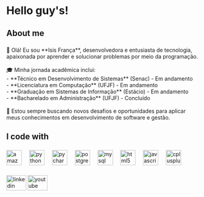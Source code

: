 <h1 align="left">Hello guy's!</h1>

###

<p align="left"></p>

###

<h2 align="left">About me</h2>

###

<p align="left">👋 Olá! Eu sou **Isis França**, desenvolvedora e entusiasta de tecnologia, apaixonada por aprender e solucionar problemas por meio da programação.<br><br>🎓 Minha jornada acadêmica inclui:<br>- **Técnico em Desenvolvimento de Sistemas** (Senac) - Em andamento<br>- **Licenciatura em Computação** (UFJF) - Em andamento<br>- **Graduação em Sistemas de Informação** (Estácio) - Em andamento<br>- **Bacharelado em Administração** (UFJF) - Concluído<br><br>🚀 Estou sempre buscando novos desafios e oportunidades para aplicar meus conhecimentos em desenvolvimento de software e gestão.</p>

###

<h2 align="left">I code with</h2>

###

<div align="left">
  <img src="https://cdn.jsdelivr.net/gh/devicons/devicon/icons/amazonwebservices/amazonwebservices-line-wordmark.svg" height="40" alt="amazonwebservices logo"  />
  <img width="12" />
  <img src="https://cdn.jsdelivr.net/gh/devicons/devicon/icons/python/python-original.svg" height="40" alt="python logo"  />
  <img width="12" />
  <img src="https://cdn.jsdelivr.net/gh/devicons/devicon/icons/pycharm/pycharm-original.svg" height="40" alt="pycharm logo"  />
  <img width="12" />
  <img src="https://cdn.jsdelivr.net/gh/devicons/devicon/icons/postgresql/postgresql-original.svg" height="40" alt="postgresql logo"  />
  <img width="12" />
  <img src="https://cdn.jsdelivr.net/gh/devicons/devicon/icons/mysql/mysql-original.svg" height="40" alt="mysql logo"  />
  <img width="12" />
  <img src="https://cdn.jsdelivr.net/gh/devicons/devicon/icons/html5/html5-original.svg" height="40" alt="html5 logo"  />
  <img width="12" />
  <img src="https://cdn.jsdelivr.net/gh/devicons/devicon/icons/javascript/javascript-original.svg" height="40" alt="javascript logo"  />
  <img width="12" />
  <img src="https://cdn.jsdelivr.net/gh/devicons/devicon/icons/cplusplus/cplusplus-original.svg" height="40" alt="cplusplus logo"  />
</div>

###

<div align="left">
  <a href= "www.linkedin.com/in/isisfrança"><img src="https://raw.githubusercontent.com/maurodesouza/profile-readme-generator/master/src/assets/icons/social/linkedin/default.svg" width="52" height="40" alt="linkedin logo"  /></a>
  <a href = "https://www.youtube.com/channel/UCJqHB-CmZ7ixu9il0PHZbMQ"> <img src="https://raw.githubusercontent.com/maurodesouza/profile-readme-generator/master/src/assets/icons/social/youtube/default.svg" width="52" height="40" alt="youtube logo"  /></a>
 
</div>

###
